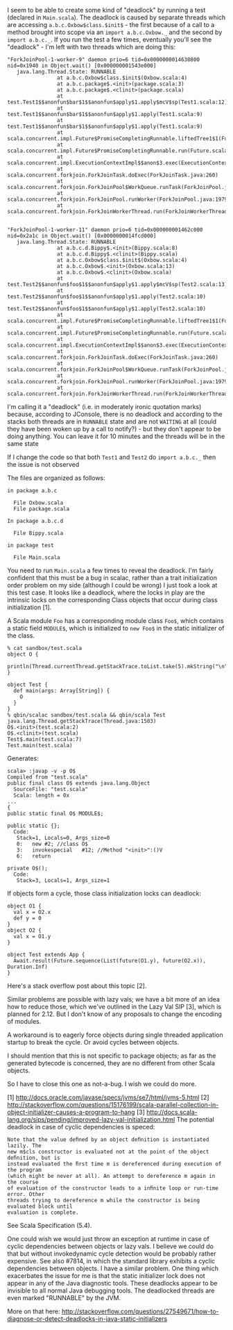 I seem to be able to create some kind of "deadlock" by running a test (declared in `Main.scala`). The deadlock is caused by separate threads which are accessing `a.b.c.Oxbow$class.$init$` - the first because of a call to a method brought into scope via an `import a.b.c.Oxbow._` and the second by `import a.b.c._`. If you run the test a few times, eventually you'll see the "deadlock" - I'm left with two threads which are doing this:

```
"ForkJoinPool-1-worker-9" daemon prio=6 tid=0x0000000014630800 nid=0x1940 in Object.wait() [0x000000001543e000]
   java.lang.Thread.State: RUNNABLE
                at a.b.c.Oxbow$class.$init$(Oxbow.scala:4)
                at a.b.c.package$.<init>(package.scala:3)
                at a.b.c.package$.<clinit>(package.scala)
                at test.Test1$$anonfun$bar$1$$anonfun$apply$1.apply$mcV$sp(Test1.scala:12)
                at test.Test1$$anonfun$bar$1$$anonfun$apply$1.apply(Test1.scala:9)
                at test.Test1$$anonfun$bar$1$$anonfun$apply$1.apply(Test1.scala:9)
                at scala.concurrent.impl.Future$PromiseCompletingRunnable.liftedTree1$1(Future.scala:24)
                at scala.concurrent.impl.Future$PromiseCompletingRunnable.run(Future.scala:24)
                at scala.concurrent.impl.ExecutionContextImpl$$anon$3.exec(ExecutionContextImpl.scala:107)
                at scala.concurrent.forkjoin.ForkJoinTask.doExec(ForkJoinTask.java:260)
                at scala.concurrent.forkjoin.ForkJoinPool$WorkQueue.runTask(ForkJoinPool.java:1339)
                at scala.concurrent.forkjoin.ForkJoinPool.runWorker(ForkJoinPool.java:1979)
                at scala.concurrent.forkjoin.ForkJoinWorkerThread.run(ForkJoinWorkerThread.java:107)


"ForkJoinPool-1-worker-11" daemon prio=6 tid=0x000000001462c000 nid=0x2a1c in Object.wait() [0x0000000014fcd000]
   java.lang.Thread.State: RUNNABLE
                at a.b.c.d.Bippy$.<init>(Bippy.scala:8)
                at a.b.c.d.Bippy$.<clinit>(Bippy.scala)
                at a.b.c.Oxbow$class.$init$(Oxbow.scala:4)
                at a.b.c.Oxbow$.<init>(Oxbow.scala:13)
                at a.b.c.Oxbow$.<clinit>(Oxbow.scala)
                at test.Test2$$anonfun$foo$1$$anonfun$apply$1.apply$mcV$sp(Test2.scala:13)
                at test.Test2$$anonfun$foo$1$$anonfun$apply$1.apply(Test2.scala:10)
                at test.Test2$$anonfun$foo$1$$anonfun$apply$1.apply(Test2.scala:10)
                at scala.concurrent.impl.Future$PromiseCompletingRunnable.liftedTree1$1(Future.scala:24)
                at scala.concurrent.impl.Future$PromiseCompletingRunnable.run(Future.scala:24)
                at scala.concurrent.impl.ExecutionContextImpl$$anon$3.exec(ExecutionContextImpl.scala:107)
                at scala.concurrent.forkjoin.ForkJoinTask.doExec(ForkJoinTask.java:260)
                at scala.concurrent.forkjoin.ForkJoinPool$WorkQueue.runTask(ForkJoinPool.java:1339)
                at scala.concurrent.forkjoin.ForkJoinPool.runWorker(ForkJoinPool.java:1979)
                at scala.concurrent.forkjoin.ForkJoinWorkerThread.run(ForkJoinWorkerThread.java:107)
```

I'm calling it a "deadlock" (i.e. in moderately ironic quotation marks) because, according to JConsole, there is no deadlock and according to the stacks both threads are in `RUNNABLE` state and are not `WAITING` at all (could they have been woken up by a call to notify?) - but they don't appear to be doing anything. You can leave it for 10 minutes and the threads will be in the same state

If I change the code so that both `Test1` and `Test2` do `import a.b.c._` then the issue is not observed


The files are organized as follows:

```
in package a.b.c

  File Oxbow.scala
  File package.scala

In package a.b.c.d

  File Bippy.scala

in package test

  File Main.scala
```

You need to run `Main.scala` a few times to reveal the deadlock. I'm fairly confident that this must be a bug in scalac, rather than a trait initialization order problem on my side (although I could be wrong)
I just took a look at this test case. It looks like a deadlock, where the locks in play are the intrinsic locks on the corresponding Class objects that occur during class initialization [1].

A Scala module `Foo` has a corresponding module class `Foo$`, which contains a static field `MODULE$`, which is initialized to `new Foo$` in the static initializer of the class.

```
% cat sandbox/test.scala
object O {
  println(Thread.currentThread.getStackTrace.toList.take(5).mkString("\n"))
}

object Test {
  def main(args: Array[String]) {
    O
  }
}
% qbin/scalac sandbox/test.scala && qbin/scala Test
java.lang.Thread.getStackTrace(Thread.java:1503)
O$.<init>(test.scala:2)
O$.<clinit>(test.scala)
Test$.main(test.scala:7)
Test.main(test.scala) 
```

Generates:
```
scala> :javap -v -p O$
Compiled from "test.scala"
public final class O$ extends java.lang.Object
  SourceFile: "test.scala"
  Scala: length = 0x
...
{
public static final O$ MODULE$;

public static {};
  Code:
   Stack=1, Locals=0, Args_size=0
   0:	new	#2; //class O$
   3:	invokespecial	#12; //Method "<init>":()V
   6:	return

private O$();
  Code:
   Stack=3, Locals=1, Args_size=1
```

If objects form a cycle, those class initialization locks can deadlock:

```
object O1 {
  val x = O2.x
  def y = 0
}
object O2 {
  val x = O1.y
}

object Test extends App {
  Await.result(Future.sequence(List(future(O1.y), future(O2.x)), Duration.Inf)
}
```

Here's a stack overflow post about this topic [2].

Similar problems are possible with lazy vals; we have a bit more of an idea how to reduce those, which we've outlined in the Lazy Val SIP [3], which is planned for 2.12. But I don't know of any proposals to change the encoding of modules.

A workaround is to eagerly force objects during single threaded application startup to break the cycle. Or avoid cycles between objects.

I should mention that this is not specific to package objects; as far as the generated bytecode is concerned, they are no different from other Scala objects.

So I have to close this one as not-a-bug. I wish we could do more.

[1] http://docs.oracle.com/javase/specs/jvms/se7/html/jvms-5.html
[2] http://stackoverflow.com/questions/15176199/scala-parallel-collection-in-object-initializer-causes-a-program-to-hang
[3] http://docs.scala-lang.org/sips/pending/improved-lazy-val-initialization.html
The potential deadlock in case of cyclic dependencies is speced:

```
Note that the value deﬁned by an object deﬁnition is instantiated lazily. The
new m$cls constructor is evaluated not at the point of the object deﬁnition, but is
instead evaluated the ﬁrst time m is dereferenced during execution of the program
(which might be never at all). An attempt to dereference m again in the course
of evaluation of the constructor leads to a inﬁnite loop or run-time error. Other
threads trying to dereference m while the constructor is being evaluated block until
evaluation is complete.
```

See Scala Specification (5.4).

One could wish we would just throw an exception at runtime in case of cyclic dependencies between objects or lazy vals. I believe we could do that but without invokedynamic cycle detection would be probably rather expensive.
See also #7814, in which the standard library exhibits a cyclic dependencies between objects.
I have a similar problem. One thing which exacerbates the issue for me is that the static initializer lock does not appear in any of the Java diagnostic tools.
These deadlocks appear to be invisible to all normal Java debugging tools.
The deadlocked threads are even marked "RUNNABLE" by the JVM.

More on that here: http://stackoverflow.com/questions/27549671/how-to-diagnose-or-detect-deadlocks-in-java-static-initializers
